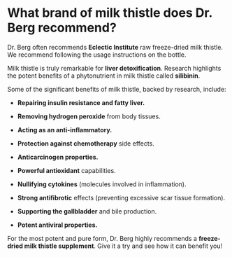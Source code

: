 # What brand of milk thistle does Dr. Berg recommend?

Dr. Berg often recommends **Eclectic Institute** raw freeze-dried milk thistle. We recommend following the usage instructions on the bottle.

Milk thistle is truly remarkable for **liver detoxification**. Research highlights the potent benefits of a phytonutrient in milk thistle called **silibinin**.

Some of the significant benefits of milk thistle, backed by research, include:

- **Repairing insulin resistance and fatty liver.**

- **Removing hydrogen peroxide** from body tissues.

- **Acting as an anti-inflammatory.**

- **Protection against chemotherapy** side effects.

- **Anticarcinogen properties.**

- **Powerful antioxidant** capabilities.

- **Nullifying cytokines** (molecules involved in inflammation).

- **Strong antifibrotic** effects (preventing excessive scar tissue formation).

- **Supporting the gallbladder** and bile production.

- **Potent antiviral properties.**

For the most potent and pure form, Dr. Berg highly recommends a **freeze-dried milk thistle supplement**. Give it a try and see how it can benefit you!